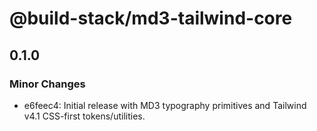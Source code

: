 # @build-stack/md3-tailwind-core

## 0.1.0

### Minor Changes

- e6feec4: Initial release with MD3 typography primitives and Tailwind v4.1 CSS-first tokens/utilities.
